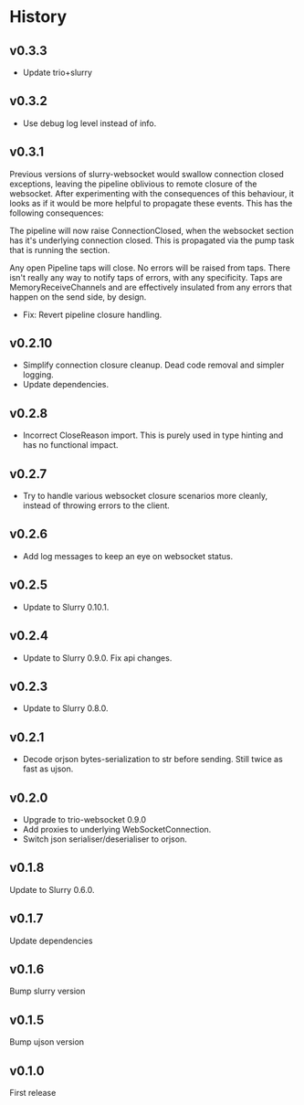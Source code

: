 # History

## v0.3.3

* Update trio+slurry

## v0.3.2

* Use debug log level instead of info.

## v0.3.1

Previous versions of slurry-websocket would swallow connection closed exceptions, leaving the pipeline oblivious to remote closure
of the websocket. After experimenting with the consequences of this behaviour, it looks as if it would be more helpful to propagate
these events. This has the following consequences:

The pipeline will now raise ConnectionClosed, when the websocket section has it's underlying connection closed. This is propagated via the pump task that is running the section.

Any open Pipeline taps will close. No errors will be raised from taps. There isn't really any way to notify taps of errors, with any specificity. Taps are MemoryReceiveChannels and are effectively insulated from any errors that happen on the send side, by design.

* Fix: Revert pipeline closure handling.

## v0.2.10

* Simplify connection closure cleanup. Dead code removal and simpler logging.
* Update dependencies.

## v0.2.8

* Incorrect CloseReason import. This is purely used in type hinting and has no functional impact.

## v0.2.7

* Try to handle various websocket closure scenarios more cleanly, instead of throwing errors to the client.

## v0.2.6

* Add log messages to keep an eye on websocket status.

## v0.2.5

* Update to Slurry 0.10.1.

## v0.2.4

* Update to Slurry 0.9.0. Fix api changes.

## v0.2.3

* Update to Slurry 0.8.0.

## v0.2.1

* Decode orjson bytes-serialization to str before sending. Still twice as fast as ujson.

## v0.2.0

* Upgrade to trio-websocket 0.9.0
* Add proxies to underlying WebSocketConnection.
* Switch json serialiser/deserialiser to orjson.

## v0.1.8

Update to Slurry 0.6.0.

## v0.1.7

Update dependencies

## v0.1.6

Bump slurry version

## v0.1.5

Bump ujson version

## v0.1.0

First release